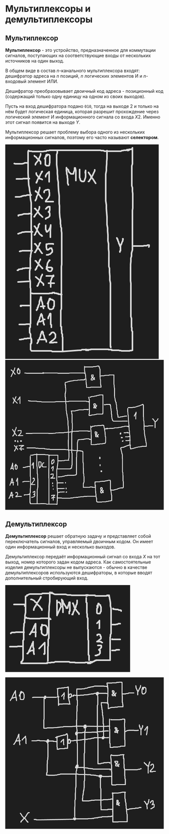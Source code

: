 # Мультиплексоры и демультиплексоры

## Мультиплексор

**Мультиплексор** - это устройство, предназначенное для коммутации сигналов, поступающих на соответствующие входы от нескольких источников на один выход.

В общем виде в состав $n$-канального мультиплексора входят: дешифратор адреса на $n$ позиций, $n$ логических элементов И и $n$-входовый элемент ИЛИ.

Дешифратор преобразовывает двоичный код адреса - позиционный код (содержащий только одну единицу на одном из своих выходов).

Пусть на вход дешифратора подано `010`, тогда на выходе 2 и только на нём будет логическая единица, которая разрешит прохождение через логический элемент И информационного сигнала со входа $X2$. Именно этот сигнал появится на выходе $Y$.

Мультиплексор решает проблему выбора одного из нескольких информационных сигналов, поэтому его часто называют **селектором**.

![Pasted image 20240209110324.png](../../Pasted%20image%2020240209110324.png#)
![Pasted image 20240209111251.png](../../Pasted%20image%2020240209111251.png#)

## Демультиплексор

**Демультиплексор** решает обратную задачу и представляет собой переключатель сигналов, управляемый двоичным кодом. Он имеет один информационный вход и несколько выходов.

Демультиплексор передаёт информационный сигнал со входа $X$ на тот выход, номер которого задан кодом адреса. Как самостоятельные изделия демультиплексоры не выпускаются - обычно в качестве демультиплексоров используются дешифраторы, в которые вводят дополнительный стробирующий вход.

![Pasted image 20240209112254.png](../../Pasted%20image%2020240209112254.png#)

![Pasted image 20240209113126.png](../../Pasted%20image%2020240209113126.png#)